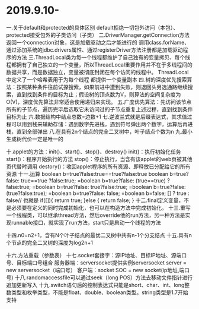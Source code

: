 # 2019.9.10-

一.关于default和protected的具体区别
   default拒绝一切包外访问（本包）、protected接受包外的子类访问（子类）
二.DriverManager.getConnection方法返回一个connection对象，这是加载驱动之后才能进行的
   调用class.forName、通过添加系统的jdbc.drivers属性、通过registerDriver方法注册都是加载驱动程序的方法
三.ThreadLocal类为每一个线程都维护了自己独有的变量拷贝、每个线程都拥有了自己独立的一个变量，所以ThreadLocal重要作用并不在于多线程间的数据共享，而是数据独立，变量被彻底封闭在每个访问的线程中。
   ThreadLocal中定义了一个哈希表用于为每个线程 都提供一个变量副本
四.树的深度优先搜索算法：按照某种条件往前试探搜索，如果前进中遭到失败，则退回头另选通路继续搜索，直到找到条件的目标为止；假设树的顶点数为V，则算法的空间复杂度为O(V)，深度优先算法非常适合使用递归来实现。
五.广度优先算法：先访问该节点所有的子节点，遍历完毕后选取它未访问过的子节点重复上述过程，直到找到条件目标为止
六.数据结构中结点总数=边数+1
七.逆波兰式就是后缀表达式，其求值过程可以用到栈来辅助存储：遇到数字先进栈，遇到符号弹出两个数字，运算后再进栈，直到全部弹出
八.在具有2n个结点的完全二叉树中，叶子结点个数为n
九.最小生成树代价一定是唯一的

十.applet的方法：init()、start()、stop()、destroy()
               init()：执行初始化任务
               start()：程序开始执行的方法
               stop()：停止执行，当含有该applet的web页被其他页代替时调用
               destory()：收回applet程序的所有资源、即释放已分配给它的所有资源
十一.运算
     boolean b=true?false:true==true?false:true
       boolean b=true?false: true==true ?false:true;
      =boolean b=true?false: (true==true) ?false:true;
      =boolean b=true?false:  true?false:true;
      =boolean b=true?false:  (true?false:true);
      =boolean b=true?false: false;
      =boolean b=false;
      [] ? true : false// 也就是
      if([]){
      return true;
    }else {
      return false;
    }
十二.final定义变量，不是必须要在定义的同时完成初始化，也可以在构造方法中完成初始化。
十三.重写一个线程类，可以继承thread方法，然后override他的run方法，另一种方法是实现runnable接口，就实现了run方法，start只是启动一个线程的方法

十四.n0=n2+1，含有N个叶子结点的最优二叉树中共有n-1个分支结点
十五.具有n个节点的完全二叉树的深度为log2n+1

十六.方法重载（参数表）
十七.socket套接字：源IP地址、目标IP地址、源端口号、目标端口号组合
     服务器端：serversocket提供实例serversocket server = new serversocket（端口号）
     客户端：socket SOC = new socket(ip地址,端口号)
十八.randomaccessfile可以通过seek（long POS）方法去移动文件指针进行追加更新写入
十九.switch语句后的控制表达式只能是short、char、int、long整数类型和枚举类型，不能是float、double、boolean类型。string类型是1.7开始支持

